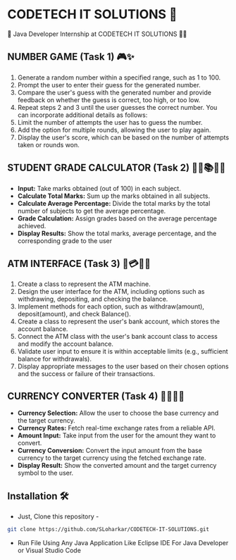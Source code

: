 # CODETECH IT SOLUTIONS 🚀

🎉 Java Developer Internship at CODETECH IT SOLUTIONS 👨‍💻


## NUMBER GAME (Task 1) 🎮✨

1. Generate a random number within a specified range, such as 1 to 100.
2. Prompt the user to enter their guess for the generated number.
3. Compare the user's guess with the generated number and provide feedback on whether the guess is correct, too high, or too low.
4. Repeat steps 2 and 3 until the user guesses the correct number.
You can incorporate additional details as follows:
5. Limit the number of attempts the user has to guess the number.
6. Add the option for multiple rounds, allowing the user to play again.
7. Display the user's score, which can be based on the number of attempts taken or rounds won.

## STUDENT GRADE CALCULATOR (Task 2) 👦🏻📚🔄✨

- **Input:** Take marks obtained (out of 100) in each subject.
- **Calculate Total Marks:** Sum up the marks obtained in all subjects.
- **Calculate Average Percentage:** Divide the total marks by the total number of subjects to get the average percentage.
- **Grade Calculation:** Assign grades based on the average percentage achieved.
- **Display Results:** Show the total marks, average percentage, and the corresponding grade to the user

## ATM INTERFACE (Task 3) 🏧💳🏦✨

1. Create a class to represent the ATM machine.
2. Design the user interface for the ATM, including options such as withdrawing, depositing, and checking the balance.
3. Implement methods for each option, such as withdraw(amount), deposit(amount), and check Balance().
4. Create a class to represent the user's bank account, which stores the account balance.
5. Connect the ATM class with the user's bank account class to access and modify the account balance.
6. Validate user input to ensure it is within acceptable limits (e.g., sufficient balance for withdrawals).
7. Display appropriate messages to the user based on their chosen options and the success or failure of their transactions.

## CURRENCY CONVERTER (Task 4) 💸🌐🔄✨

- **Currency Selection:** Allow the user to choose the base currency and the target currency.
- **Currency Rates:** Fetch real-time exchange rates from a reliable API.
- **Amount Input:** Take input from the user for the amount they want to convert.
- **Currency Conversion:** Convert the input amount from the base currency to the target currency using the fetched exchange rate.
- **Display Result:** Show the converted amount and the target currency symbol to the user.


## Installation 🛠️
- Just, Clone this repository - 
````bash 
git clone https://github.com/SLoharkar/CODETECH-IT-SOLUTIONS.git
````
- Run File Using Any Java Application Like Eclipse IDE For Java Developer or Visual Studio Code

